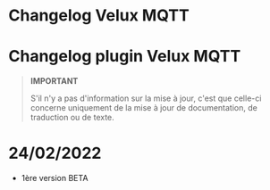 # Changelog Velux MQTT

# Changelog plugin Velux MQTT

>**IMPORTANT**
>
>S'il n'y a pas d'information sur la mise à jour, c'est que celle-ci concerne uniquement de la mise à jour de documentation, de traduction ou de texte.

# 24/02/2022

- 1ère version BETA
